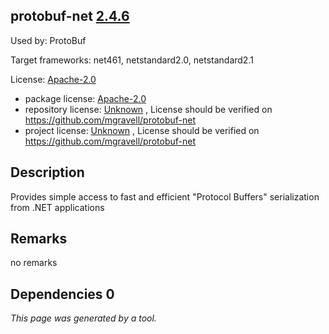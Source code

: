 protobuf-net [2.4.6](https://www.nuget.org/packages/protobuf-net/2.4.6)
--------------------

Used by: ProtoBuf

Target frameworks: net461, netstandard2.0, netstandard2.1

License: [Apache-2.0](../../../../licenses/apache-2.0) 

- package license: [Apache-2.0](https://licenses.nuget.org/Apache-2.0) 
- repository license: [Unknown](https://github.com/mgravell/protobuf-net) , License should be verified on https://github.com/mgravell/protobuf-net
- project license: [Unknown](https://github.com/mgravell/protobuf-net) , License should be verified on https://github.com/mgravell/protobuf-net

Description
-----------
Provides simple access to fast and efficient "Protocol Buffers" serialization from .NET applications

Remarks
-----------
no remarks


Dependencies 0
-----------


*This page was generated by a tool.*